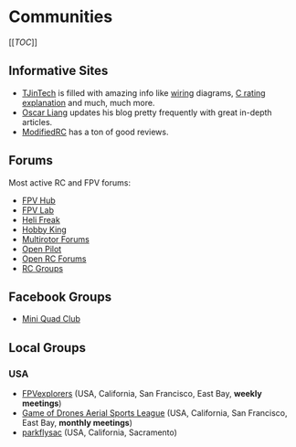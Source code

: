 # Communities

[[_TOC_]]

## Informative Sites

* [TJinTech](https://sites.google.com/site/tjinguytech) is filled with amazing info like [wiring](https://sites.google.com/site/tjinguytech/connectors) diagrams, [C rating explanation](https://sites.google.com/site/tjinguytech/charging-how-tos/the-variable-c) and much, much more.
* [Oscar Liang](http://blog.oscarliang.net/) updates his blog pretty frequently with great in-depth articles.
* [ModifiedRC](http://www.modifiedrc.com/) has a ton of good reviews.

## Forums

Most active RC and FPV forums:

* [FPV Hub](http://www.fpvhub.com/)
* [FPV Lab](http://fpvlab.com/forums/)
* [Heli Freak](http://www.helifreak.com/)
* [Hobby King](http://www.hobbyking.com/hobbyking/forum)
* [Multirotor Forums](http://multirotorforums.com/forums/)
* [Open Pilot](http://forums.openpilot.org/)
* [Open RC Forums](http://openrcforums.com/forum/)
* [RC Groups](http://www.rcgroups.com/forums)

## Facebook Groups

* [Mini Quad Club](https://www.facebook.com/groups/miniquadclub)

## Local Groups

### USA

* [FPVexplorers](http://www.meetup.com/FPVexplorers/) (USA, California, San Francisco, East Bay, **weekly meetings**)
* [Game of Drones Aerial Sports League](http://www.meetup.com/GameOfDrones/) (USA, California, San Francisco, East Bay, **monthly meetings**)
* [parkflysac](http://parkflysac.com/portal.php) (USA, California, Sacramento)
